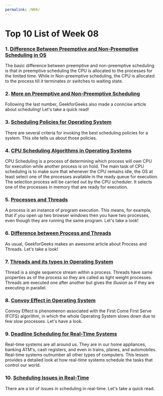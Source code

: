 ```yaml
---
permalink: /W08/
---
```


# Top 10 List of Week 08

### 1. [Difference Between Preemptive and Non-Preemptive Scheduling in OS](https://techdifferences.com/difference-between-preemptive-and-non-preemptive-scheduling-in-os.html)
The basic difference between preemptive and non-preemptive scheduling is that in preemptive scheduling the CPU is allocated to the processes for the limited time. While in Non-preemptive scheduling, the CPU is allocated to the process till it terminates or switches to waiting state.

### 2. [More on Preemptive and Non-Preemptive Scheduling](https://www.geeksforgeeks.org/preemptive-and-non-preemptive-scheduling/)
Following the last number, GeekforGeeks also made a conncise article about scheduling! Let's take a quick read!

### 3. [Scheduling Policies for Operating System](https://study.com/academy/lesson/scheduling-policies-for-operating-systems-importance-criteria.html)
There are several criteria for invoking the best scheduling policies for a system. This site tells us about those policies.

### 4. [CPU Scheduling Algorithms in Operating Systems](https://www.guru99.com/cpu-scheduling-algorithms.html)
CPU Scheduling is a process of determining which process will own CPU for execution while another process is on hold. The main task of CPU scheduling is to make sure that whenever the CPU remains idle, the OS at least select one of the processes available in the ready queue for execution. The selection process will be carried out by the CPU scheduler. It selects one of the processes in memory that are ready for execution.

### 5. [Processes and Threads](https://www.d.umn.edu/~gshute/os/processes-and-threads.html)
A process is an instance of program execution. This means, for example, that if you open up two browser windows then you have two processes, even though they are running the same program. Let's take a look!

### 6. [Difference between Process and Threads](https://www.geeksforgeeks.org/difference-between-process-and-thread/)
As usual, GeekforGeeks makes an awesome article about Process and Threads. Let's take a look!

### 7. [Threads and its types in Operating System](https://www.geeksforgeeks.org/threads-and-its-types-in-operating-system/)
Thread is a single sequence stream within a process. Threads have same properties as of the process so they are called as light weight processes. Threads are executed one after another but gives the illusion as if they are executing in parallel.

### 8. [Convoy Effect in Operating System](https://www.geeksforgeeks.org/convoy-effect-operating-systems/)
Convoy Effect is phenomenon associated with the First Come First Serve (FCFS) algorithm, in which the whole Operating System slows down due to few slow processes. Let's have a look.

### 9. [Deadline Scheduling for Real-Time Systems](https://study.com/academy/lesson/deadline-scheduling-for-real-time-systems.html)
Real-time systems are all around us. They are in our home appliances, banking ATM's, cash registers, and even in trains, planes, and automobiles. Real-time systems outnumber all other types of computers. This lesson provides a detailed look at how real-time systems schedule the tasks that control our world.

### 10. [Scheduling Issues in Real-Time](https://drum.lib.umd.edu/handle/1903/741)
There are a lot of issues in scheduling in real-time. Let's take a quick read.
